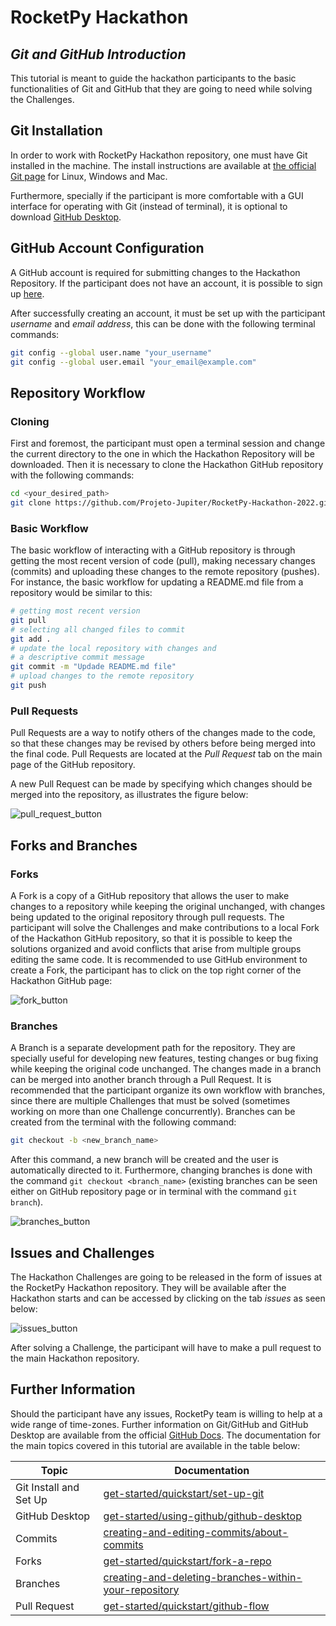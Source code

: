 # RocketPy Hackathon
## _Git and GitHub Introduction_

This tutorial is meant to guide the hackathon participants to the basic functionalities of Git and GitHub that they are going to need while solving the Challenges.

## Git Installation

In order to work with RocketPy Hackathon repository, one must have Git installed in the machine. The install instructions are available at [the official Git page](https://git-scm.com/book/en/v2/Getting-Started-Installing-Git) for Linux, Windows and Mac.

Furthermore, specially if the participant is more comfortable with a GUI interface for operating with Git (instead of terminal), it is optional to download [GitHub Desktop](https://desktop.github.com/).

## GitHub Account Configuration

A GitHub account is required for submitting changes to the Hackathon Repository. If the participant does not have an account, it is possible to sign up [here](https://github.com/signup?source=login).

After successfully creating an account, it must be set up with the participant _username_ and _email address_, this can be done with the following terminal commands:

```sh
git config --global user.name "your_username"
git config --global user.email "your_email@example.com"
```

## Repository Workflow

### Cloning

First and foremost, the participant must open a terminal session and change the current directory to the one in which the Hackathon Repository will be downloaded. Then it is necessary to clone the Hackathon GitHub repository with the following commands:

```sh
cd <your_desired_path>
git clone https://github.com/Projeto-Jupiter/RocketPy-Hackathon-2022.git
```

### Basic Workflow

The basic workflow of interacting with a GitHub repository is through getting the most recent version of code (pull), making necessary changes (commits) and uploading these changes to the remote repository (pushes). For instance, the basic workflow for updating a README.md file from a repository would be similar to this:

```sh
# getting most recent version
git pull
# selecting all changed files to commit
git add .
# update the local repository with changes and 
# a descriptive commit message
git commit -m "Updade README.md file"
# upload changes to the remote repository
git push
```

### Pull Requests

Pull Requests are a way to notify others of the changes made to the code, so that these changes may be revised by others before being merged into the final code. Pull Requests are located at the _Pull Request_ tab on the main page of the GitHub repository.

A new Pull Request can be made by specifying which changes should be merged into the repository, as illustrates the figure below:

![pull_request_button](https://docs.github.com/assets/cb-34915/images/help/pull_requests/choose-base-and-compare-branches.png)

## Forks and Branches

### Forks

A Fork is a copy of a GitHub repository that allows the user to make changes to a repository while keeping the original unchanged, with changes being updated to the original repository through pull requests. The participant will solve the Challenges and make contributions to a local Fork of the Hackathon GitHub repository, so that it is possible to keep the solutions organized and avoid conflicts that arise from multiple groups editing the same code. It is recommended to use GitHub environment to create a Fork, the participant has to click on the top right corner of the Hackathon GitHub page:

![fork_button](https://docs.github.com/assets/cb-23088/images/help/repository/fork_button.png)

### Branches
   
A Branch is a separate development path for the repository. They are specially useful for developing new features, testing changes or bug fixing while keeping the original code unchanged. The changes made in a branch can be merged into another branch through a Pull Request. It is recommended that the participant organize its own workflow with branches, since there are multiple Challenges that must be solved (sometimes working on more than one Challenge concurrently). Branches can be created from the terminal with the following command:

```sh
git checkout -b <new_branch_name>
```

After this command, a new branch will be created and the user is automatically directed to it. Furthermore, changing branches is done with the command ```git checkout <branch_name>``` (existing branches can be seen either on GitHub repository page or in terminal with the command ```git branch```).

![branches_button](https://docs.github.com/assets/cb-107867/images/help/branches/branches-overview-link.png)

## Issues and Challenges

The Hackathon Challenges are going to be released in the form of issues at the RocketPy Hackathon repository. They will be available after the Hackathon starts and can be accessed by clicking on the tab _issues_ as seen below:

![issues_button](https://docs.github.com/assets/cb-25896/images/help/repository/repo-tabs-issues.png)

After solving a Challenge, the participant will have to make a pull request to the main Hackathon repository.

## Further Information

Should the participant have any issues, RocketPy team is willing to help at a wide range of time-zones. Further information on Git/GitHub and GitHub Desktop are available from the official [GitHub Docs](https://docs.github.com/en). The documentation for the main topics covered in this tutorial are available in the table below:

| Topic | Documentation |
| ------ | ------ |
| Git Install and Set Up| [get-started/quickstart/set-up-git](https://docs.github.com/en/get-started/quickstart/set-up-git) |
| GitHub Desktop | [get-started/using-github/github-desktop](https://docs.github.com/en/get-started/using-github/github-desktop) |
| Commits | [creating-and-editing-commits/about-commits](https://docs.github.com/pt/pull-requests/committing-changes-to-your-project/creating-and-editing-commits/about-commits) |
| Forks | [get-started/quickstart/fork-a-repo](https://docs.github.com/en/get-started/quickstart/fork-a-repo) |
| Branches | [creating-and-deleting-branches-within-your-repository](https://docs.github.com/en/pull-requests/collaborating-with-pull-requests/proposing-changes-to-your-work-with-pull-requests/creating-and-deleting-branches-within-your-repository) |
| Pull Request | [get-started/quickstart/github-flow](https://docs.github.com/en/get-started/quickstart/github-flow) |

